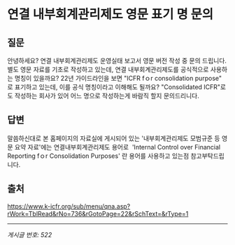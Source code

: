 # 연결 내부회계관리제도 영문 표기 명 문의

## 질문
안녕하세요?
연결 내부회계관리제도 운영실태 보고서 영문 버전 작성 중 문의 드립니다.
별도 영문 자료를 기초로 작성하고 있는데, 연결 내부회계관리제도를 공식적으로 사용하는 명칭이 있을까요?
22년 가이드라인을 보면 "ICFR fｏr consolidation purpose" 로 표기하고 있는데, 이를 공식 명칭이라고 이해해도 될까요?
"Consolidated ICFR"로도 작성하는 회사가 있어 어느 명으로 작성하는게 바람직 할지 문의드리니다.

## 답변
말씀하신대로 본 홈페이지의 자료실에 게시되어 있는 '내부회계관리제도 모범규준 등 영문 요약 자료'에는 연결내부회계관리제도 용어로  'Internal Control over Financial Reporting fｏr Consolidation Purposes' 란 용어를 사용하고 있는점 참고부탁드립니다.

## 출처
https://www.k-icfr.org/sub/menu/qna.asp?rWork=TblRead&rNo=736&rGotoPage=22&rSchText=&rType=1

---
*게시글 번호: 522*
